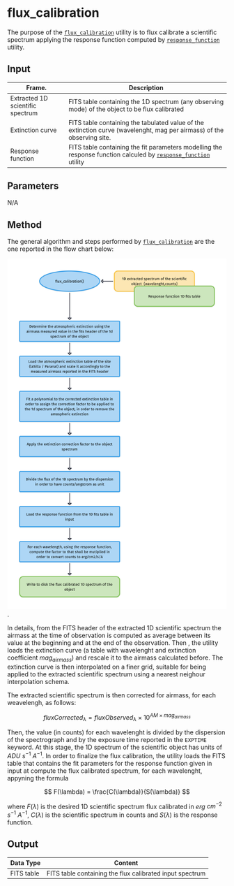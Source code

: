 # flux_calibration

The purpose of the [`flux_calibration`](#soxspipe.commonutils.flux_calibration) utility is to flux calibrate a scientific spectrum applying the response function computed by [`response_function`](#soxspipe.commonutils.response_function) utility.


## Input

| Frame.                   | Description                                   | 
| ------------------------ | --------------------------------------------- |
| Extracted  1D scientific spectrum | FITS table containing the 1D spectrum (any observing mode) of the object to be flux calibrated |  
| Extinction curve | FITS table containing the tabulated value of the extinction curve (wavelenght, mag per airmass) of the observing site.|
| Response function | FITS table containing the fit parameters modelling the response function calculed by [`response_function`](#soxspipe.commonutils.response_function) utility |

## Parameters

N/A

## Method
The general algorithm and steps performed by [`flux_calibration`](#soxspipe.commonutils.flux_calibration) are the one reported in the flow chart below:

![](flux_calibration.png).

In details, from the FITS header of the extracted 1D scientific spectrum the airmass at the time of observation is computed as average between its value at the beginning and at the end of the observation.
Then , the utility loads the extinction curve (a table with wavelenght and extinction coefficient $mag_{airmass}$) and rescale it to the airmass calculated before. The extinction curve is then interpolated on a finer grid, suitable for being applied to the extracted scientific spectrum using a nearest neighour interpolation schema.

The extracted scientific spectrum is then corrected for airmass, for each weavelengh, as follows:

$$
fluxCorrected_{\lambda} = fluxObserved_{\lambda} \times 10^{AM \times mag_{airmass}}
$$ 

Then, the value (in counts) for each wavelenght is divided by the dispersion of the spectrograph and by the exposure time reported in the `EXPTIME` keyword. At this stage, the 1D spectrum of the scientific object has units of $ADU$ $s^{-1}$ $A^{-1}$. In order to finalize the flux calibration, the utility loads the FITS table that contains the fit parameters for the response function given in input at compute the flux calibrated spectrum, for each wavelenght, appyning the formula

$$
F(\lambda) = \frac{C(\lambda)}{S(\lambda)}
$$

where $F(\lambda)$ is the desired 1D scientific spectrum flux calibrated in $erg$ $cm^{-2}$ $s^{-1}$ ${A^{-1}}$, $C(\lambda)$ is the scientific spectrum in counts and $S(\lambda)$ is the response function.


## Output

| Data Type | Content |
| ------------------------ | --------------------------------------------- |
|FITS table |FITS table containing the flux calibrated input spectrum|
